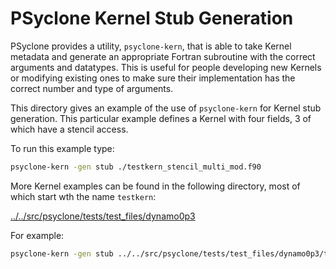 # PSyclone Kernel Stub Generation

PSyclone provides a utility, `psyclone-kern`, that is able to
take Kernel metadata and generate an appropriate Fortran subroutine
with the correct arguments and datatypes. This is useful for people
developing new Kernels or modifying existing ones to make sure their
implementation has the correct number and type of arguments.

This directory gives an example of the use of `psyclone-kern` for
Kernel stub generation. This particular example defines a Kernel with
four fields, 3 of which have a stencil access.

To run this example type:

```sh
psyclone-kern -gen stub ./testkern_stencil_multi_mod.f90
```

More Kernel examples can be found in the following directory, most of
which start wth the name `testkern`:

[../../src/psyclone/tests/test_files/dynamo0p3](../../src/psyclone/tests/test_files/dynamo0p3)

For example:

```sh
psyclone-kern -gen stub ../../src/psyclone/tests/test_files/dynamo0p3/testkern_qr.F90
```
